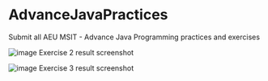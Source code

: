 # AdvanceJavaPractices
Submit all AEU MSIT - Advance Java Programming practices and exercises

![image](https://user-images.githubusercontent.com/76842282/221383923-bc7a9cb2-05c1-44ca-9071-7b04ae5f76d7.png)
Exercise 2 result screenshot

![image](https://user-images.githubusercontent.com/76842282/222010287-110e63cb-9679-4e70-9b71-f084d629c018.png)
Exercise 3 result screenshot
